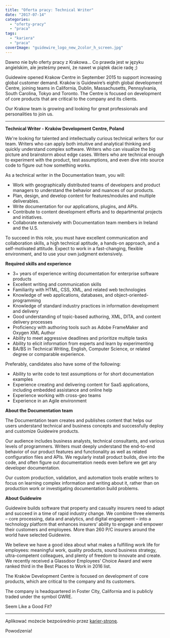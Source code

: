 ```yaml
---
title: "Oferta pracy: Technical Writer"
date: "2017-07-14"
categories: 
  - "oferty-pracy"
  - "praca"
tags: 
  - "kariera"
  - "praca"
coverImage: "guidewire_logo_new_2color_h_screen.jpg"
---
```


Dawno nie było oferty pracy z Krakowa... Co prawda jest w języku angielskim, ale jesteśmy pewni, że nawet w piątek dacie radę ;)

Guidewire opened Krakow Centre in September 2015 to support increasing global customer demand. Kraków is Guidewire’s eighth global development Centre, joining teams in California, Dublin, Massachusetts, Pennsylvania, South Carolina, Tokyo and Toronto. The Centre is focused on development of core products that are critical to the company and its clients.

Our Krakow team is growing and looking for great professionals and personalities to join us.

* * *

**Technical Writer - Kraków Development Centre, Poland**

We're looking for talented and intellectually curious technical writers for our team. Writers who can apply both intuitive and analytical thinking and quickly understand complex software. Writers who can visualize the big picture and brainstorm about edge cases. Writers who are technical enough to experiment with the product, test assumptions, and even dive into source code to figure out how something works.

As a technical writer in the Documentation team, you will:

- Work with geographically distributed teams of developers and product managers to understand the behavior and nuances of our products.
- Plan, design, and develop content for features/modules and multiple deliverables.
- Write documentation for our applications, plugins, and APIs.
- Contribute to content development efforts and to departmental projects and initiatives.
- Collaborate extensively with Documentation team members in Ireland and the U.S.

To succeed in this role, you must have excellent communication and collaboration skills, a high technical aptitude, a hands-on approach, and a self-motivated attitude. Expect to work in a fast-changing, flexible environment, and to use your own judgment extensively.

**Required skills and experience**

- 3+ years of experience writing documentation for enterprise software products
- Excellent writing and communication skills
- Familiarity with HTML, CSS, XML, and related web technologies
- Knowledge of web applications, databases, and object-oriented-programming
- Knowledge of standard industry practices in information development and delivery
- Good understanding of topic-based authoring, XML, DITA, and content delivery processes
- Proficiency with authoring tools such as Adobe FrameMaker and Oxygen XML Author
- Ability to meet aggressive deadlines and prioritize multiple tasks
- Ability to elicit information from experts and learn by experimenting
- BA/BS in Technical Writing, English, Computer Science, or related degree or comparable experience.

Preferably, candidates also have some of the following:

- Ability to write code to test assumptions or for short documentation examples
- Experience creating and delivering content for SaaS applications, including embedded assistance and online help
- Experience working with cross-geo teams
- Experience in an Agile environment

**About the Documentation team**

The Documentation team creates and publishes content that helps our users understand technical and business concepts and successfully deploy and customize Guidewire products.

Our audience includes business analysts, technical consultants, and various levels of programmers. Writers must deeply understand the end-to-end behavior of our product features and functionality as well as related configuration files and APIs. We regularly install product builds, dive into the code, and often figure out documentation needs even before we get any developer documentation.

Our custom production, validation, and automation tools enable writers to focus on learning complex information and writing about it, rather than on production work or investigating documentation build problems.

**About Guidewire**

Guidewire builds software that property and casualty insurers need to adapt and succeed in a time of rapid industry change. We combine three elements – core processing, data and analytics, and digital engagement – into a technology platform that enhances insurers’ ability to engage and empower their customers and employees. More than 260 P/C insurers around the world have selected Guidewire.

We believe we have a good idea about what makes a fulfilling work life for employees: meaningful work, quality products, sound business strategy, ultra-competent colleagues, and plenty of freedom to innovate and create. We recently received a Glassdoor Employees’ Choice Award and were ranked third in the Best Places to Work in 2016 list.

The Kraków Development Centre is focused on development of core products, which are critical to the company and its customers.

The company is headquartered in Foster City, California and is publicly traded under the symbol GWRE.

Seem Like a Good Fit?

* * *

Aplikować możecie bezpośrednio przez [karier-stronę](https://careers.guidewire.com/jobs/view/o5je5fwr/technical-writer-krakow-development-centre-poland).

Powodzenia!
